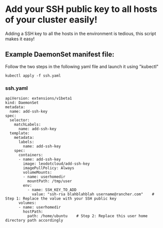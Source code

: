 # Add your SSH public key to all hosts of your cluster easily!

Adding a SSH key to all the hosts in the environment is tedious, this script makes it easy!


## Example DaemonSet manifest file:

Follow the two steps in the following yaml file and launch it using "kubectl"

`kubectl apply -f ssh.yaml`


### ssh.yaml

```
apiVersion: extensions/v1beta1
kind: DaemonSet
metadata:
  name: add-ssh-key
spec:
  selector:
    matchLabels:
      name: add-ssh-key
  template:
    metadata:
      labels:
        name: add-ssh-key
    spec:
      containers:
      - name: add-ssh-key
        image: leodotcloud/add-ssh-key
        imagePullPolicy: Always
        volumeMounts:
        - name: userhomedir
          mountPath: /tmp/user
        env:
          - name: SSH_KEY_TO_ADD
            value: "ssh-rsa blahblahblah username@rancher.com"    # Step 1: Replace the value with your SSH public key
      volumes:
      - name: userhomedir
        hostPath:
          path: /home/ubuntu    # Step 2: Replace this user home directory path accordingly
```
